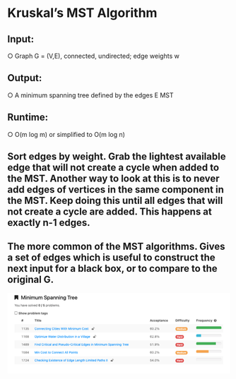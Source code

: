 # Kruskal’s MST Algorithm
## Input:
○ Graph G = (V,E), connected, undirected; edge weights w
## Output:
○ A minimum spanning tree defined by the edges E MST 
## Runtime:
○ O(m log m) or simplified to O(m log n)
## Sort edges by weight. Grab the lightest available edge that will not create a cycle when added to the MST. Another way to look at this is to never add edges of vertices in the same component in the MST. Keep doing this until all edges that will not create a cycle are added. This happens at exactly n-1 edges.
## The more common of the MST algorithms. Gives a set of edges which is useful to construct the next input for a black box, or to compare to the original G.



![MST](https://github.com/HuanWangGATECH/leetcode/blob/main/leetcode_my_owntag/graph/Minimal_spanning_tree/MST.png)
